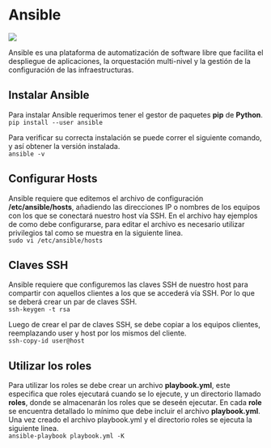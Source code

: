 # Ansible
![](https://upload.wikimedia.org/wikipedia/commons/0/05/Ansible_Logo.png)

Ansible es una plataforma de automatización de software libre que facilita el despliegue de aplicaciones, la orquestación multi-nivel y la gestión de la configuración de las infraestructuras.

## Instalar Ansible
Para instalar Ansible requerimos tener el gestor de paquetes **pip** de **Python**.  
`pip install --user ansible`

Para verificar su correcta instalación se puede correr el siguiente comando, y así obtener la versión instalada.  
`ansible -v`

## Configurar Hosts
Ansible requiere que editemos el archivo de configuración **/etc/ansible/hosts**, añadiendo las direcciones IP o nombres de los equipos con los que se conectará nuestro host vía SSH. En el archivo hay ejemplos de como debe configurarse, para editar el archivo es necesario utilizar privilegios tal como se muestra en la siguiente linea.  
`sudo vi /etc/ansible/hosts`

## Claves SSH
Ansible requiere que configuremos las claves SSH de nuestro host para compartir con aquellos clientes a los que se accederá vía SSH. Por lo que se deberá crear un par de claves SSH.  
`ssh-keygen -t rsa`

Luego de crear el par de claves SSH, se debe copiar a los equipos clientes, reemplazando user y host por los mismos del cliente.  
`ssh-copy-id user@host`

## Utilizar los roles
Para utilizar los roles se debe crear un archivo **playbook.yml**, este especifica que roles ejecutará cuando se lo ejecute, y un directorio llamado **roles**, donde se almacenarán los roles que se deseén ejecutar. En cada **role** se encuentra detallado lo mínimo que debe incluir el archivo **playbook.yml**. Una vez creado el archivo playbook.yml y el directorio roles se ejecuta la siguiente linea.  
`ansible-playbook playbook.yml -K`
